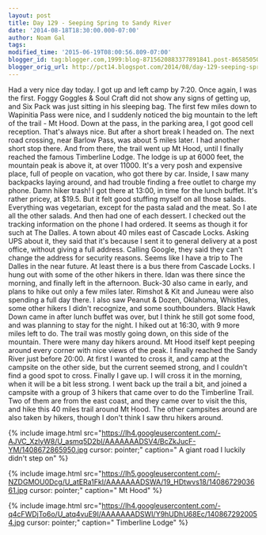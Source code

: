 ```yaml
---
layout: post
title: Day 129 - Seeping Spring to Sandy River
date: '2014-08-18T18:30:00.000-07:00'
author: Noam Gal
tags:
modified_time: '2015-06-19T08:00:56.809-07:00'
blogger_id: tag:blogger.com,1999:blog-8715620883377891841.post-8658505023541176255
blogger_orig_url: http://pct14.blogspot.com/2014/08/day-129-seeping-spring-to-sandy-river.html
---
```


 Had a very nice day today.
 I got up and left camp by 7:20. Once again, I was the first. Foggy Goggles &amp;
 Soul Craft did not show any signs of getting up, and Six Pack was just sitting in his sleeping bag.
 The first
 few miles down to Wapinitia Pass were nice, and I suddenly noticed the big mountain to the left of the trail - Mt
 Hood.
 Down at the pass, in the parking area, I got good cell reception. That's always nice. But after a short
 break I headed on.
 The next road crossing, near Barlow Pass, was about 5 miles later. I had another short stop
 there. And from there, the trail went up Mt Hood, until I finally reached the famous Timberline Lodge.
 The
 lodge is up at 6000 feet, the mountain peak is above it, at over 11000. It's a very posh and expensive place, full
 of people on vacation, who got there by car. Inside, I saw many backpacks laying around, and had trouble finding a
 free outlet to charge my phone. Damn hiker trash!
 I got there at 13:00, in time for the lunch buffet. It's
 rather pricey, at $19.5. But it felt good stuffing myself on all those salads. Everything was vegetarian, except for
 the pasta salad and the meat. So I ate all the other salads. And then had one of each dessert.
 I checked out
 the tracking information on the phone I had ordered. It seems as though it for such at The Dalles. A town about 40
 miles east of Cascade Locks. Asking UPS about it, they said that it's because I sent it to general delivery at a
 post office, without giving a full address. Calling Google, they said they can't change the address for security
 reasons. Seems like I have a trip to The Dalles in the near future. At least there is a bus there from Cascade
 Locks.
 I hung out with some of the other hikers in there. Idan was there since the morning, and finally left in
 the afternoon. Buck-30 also came in early, and plans to hike out only a few miles later. Rimshot &amp; Kit and
 Juneau were also spending a full day there. I also saw Peanut &amp; Dozen, Oklahoma, Whistles, some other hikers I
 didn't recognize, and some southbounders. Black Hawk Down came in after lunch buffet was over, but I think he still
 got some food, and was planning to stay for the night.
 I hiked out at 16:30, with 9 more miles left to do. The
 trail was mostly going down, on this side of the mountain. There were many day hikers around. Mt Hood itself kept
 peeping around every corner with nice views of the peak.
 I finally reached the Sandy River just before 20:00.
 At first I wanted to cross it, and camp at the campsite on the other side, but the current seemed strong, and I
 couldn't find a good spot to cross.
 Finally I gave up. I will cross it in the morning, when it will be a bit
 less strong. I went back up the trail a bit, and joined a campsite with a group of 3 hikers that came over to do the
 Timberline Trail. Two of them are from the east coast, and they came over to visit the this, and hike this 40 miles
 trail around Mt Hood.
 The other campsites around are also taken by hikers, though I don't think I saw thru
 hikers around.

 
{% include image.html src="https://lh4.googleusercontent.com/-AJVC_XzlyW8/U_asmq5D2bI/AAAAAAADSV4/BcZkJucF-YM/1408672865950.jpg cursor: pointer;" caption=" A giant road I luckily didn't step on" %}

 
{% include image.html src="https://lh5.googleusercontent.com/-NZDGMOU0Dcg/U_atERa1FkI/AAAAAAADSWA/19_HDtwvs18/1408672903661.jpg cursor: pointer;" caption=" Mt Hood" %}

 
{% include image.html src="https://lh4.googleusercontent.com/-q4cFWDjTo6o/U_atq4vuE9I/AAAAAAADSWI/Y9hUDhU68Ec/1408672920054.jpg cursor: pointer;" caption=" Timberline Lodge" %}

